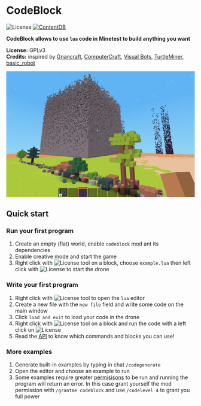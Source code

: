 CodeBlock
=========================

![License](https://img.shields.io/badge/License-GPLv3-blue.svg)
[![ContentDB](https://content.minetest.net/packages/giga-turbo/codeblock/shields/downloads/)](https://content.minetest.net/packages/giga-turbo/codeblock/)

**CodeBlock allows to use `lua` code in Minetest to build anything you want**

**License:** GPLv3   
**Credits:** inspired by [Gnancraft](http://gnancraft.net/), [ComputerCraft](http://www.computercraft.info/), [Visual Bots](https://content.minetest.net/packages/Nigel/vbots/), [TurtleMiner](https://content.minetest.net/packages/BirgitLachner/turtleminer/), [basic_robot](https://github.com/ac-minetest/basic_robot)

![screenshot](screenshot.png)

## Quick start

### Run your first program

1. Create an empty (flat) world, enable `codeblock` mod ant its dependencies
2. Enable creative mode and start the game
3. Right click with ![License](https://github.com/gigaturbo/codeblock/blob/master/textures/dp.ico) tool on a block, choose `example.lua` then left click with ![License](https://github.com/gigaturbo/codeblock/blob/master/textures/dp.ico) to start the drone

### Write your first program

1. Right click with ![License](https://github.com/gigaturbo/codeblock/blob/master/textures/ds.ico) tool to open the `lua` editor
2. Create a new file with the `new file` field and write some code on the main window
3. Click `load and exit` to load your code in the drone
4. Right click with ![License](https://github.com/gigaturbo/codeblock/blob/master/textures/dp.ico) tool on a block and run the code with a left click on ![License](https://github.com/gigaturbo/codeblock/blob/master/textures/dp.ico)
5. Read the [API](https://github.com/gigaturbo/codeblock/blob/master/doc/api.md) to know which commands and blocks you can use!

### More examples

1. Generate built-in examples by typing in chat `/codegenerate`
2. Open the editor and choose an example to run
3. Some examples require greater [permisisons](https://github.com/gigaturbo/codeblock#codelevel) to be run and running the program will return an error. In this case grant yourself the mod permission with `/grantme codeblock` and use `/codelevel 4` to grant you full power